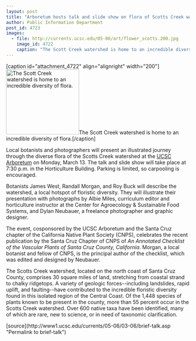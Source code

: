 ```yaml
---
layout: post
title: "Arboretum hosts talk and slide show on flora of Scotts Creek watershed"
author: Public Information Department
post_id: 4723
images:
  - file: http://currents.ucsc.edu/05-06/art/flower_scotts.200.jpg
    image_id: 4722
    caption: "The Scott Creek watershed is home to an incredible diversity of flora."
---
```


[caption id="attachment_4722" align="alignright" width="200"]<a href="http://localhost/mysite/wp-content/uploads/2006/03/flower_scotts.200.jpg"><img class="size-full wp-image-4722" src="http://localhost/mysite/wp-content/uploads/2006/03/flower_scotts.200.jpg" alt="The Scott Creek watershed is home to an incredible diversity of flora." width="200" height="178" /></a>The Scott Creek watershed is home to an incredible diversity of flora.[/caption]
<a name="content" id="content"></a>
<p>
  Local botanists and photographers will present an illustrated journey through the diverse flora of the Scotts Creek watershed at the <a href="http://www2.ucsc.edu/arboretum/">UCSC Arboretum</a> on Monday, March 13. The talk and slide show will take place at 7:30 p.m. in the Horticulture Building. Parking is limited, so carpooling is encouraged.
</p>
<p>
  Botanists James West, Randall Morgan, and Roy Buck will describe the watershed, a local hotspot of floristic diversity. They will illustrate their presentation with photographs by Albie Miles, curriculum editor and horticulture instructor at the Center for Agroecology &amp; Sustainable Food Systems, and Dylan Neubauer, a freelance photographer and graphic designer.
</p>
<p>
  The event, cosponsored by the UCSC Arboretum and the Santa Cruz chapter of the California Native Plant Society (CNPS), celebrates the recent publication by the Santa Cruz Chapter of CNPS of <i>An Annotated Checklist of the Vascular Plants of Santa Cruz County, California</i>. Morgan, a local botanist and fellow of CNPS, is the principal author of the checklist, which was edited and designed by Neubauer.
</p>
<p>
  The Scotts Creek watershed, located on the north coast of Santa Cruz County, comprises 30 square miles of land, stretching from coastal strand to chalky ridgetops. A variety of geologic forces--including landslides, rapid uplift, and faulting--have contributed to the incredible floristic diversity found in this isolated region of the Central Coast. Of the 1,448 species of plants known to be present in the county, more than 55 percent occur in the Scotts Creek watershed. Over 600 native taxa have been identified, many of which are rare, new to science, or in need of taxonomic clarification.
</p>
[source](http://www1.ucsc.edu/currents/05-06/03-06/brief-talk.asp "Permalink to brief-talk")
